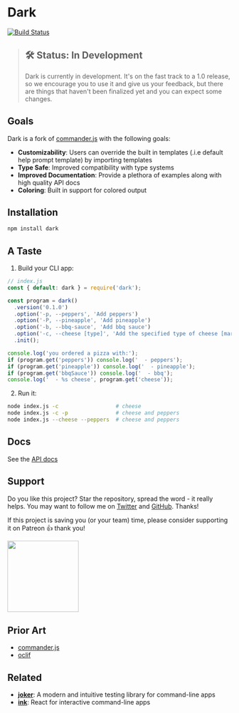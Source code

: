 # Dark

[![Build Status](https://dev.azure.com/amilajack/amilajack/_apis/build/status/amilajack.dark?branchName=master)](https://dev.azure.com/amilajack/amilajack/_build/latest?definitionId=9&branchName=master)

> ## 🛠 Status: In Development
> Dark is currently in development. It's on the fast track to a 1.0 release, so we encourage you to use it and give us your feedback, but there are things that haven't been finalized yet and you can expect some changes.

## Goals

Dark is a fork of [commander.js](https://github.com/tj/commander.js/) with the following goals:

* **Customizability**: Users can override the built in templates (.i.e default help prompt template) by importing templates
* **Type Safe**: Improved compatibility with type systems
* **Improved Documentation**: Provide a plethora of examples along with high quality API docs
* **Coloring**: Built in support for colored output

## Installation

```bash
npm install dark
```

## A Taste

1. Build your CLI app:

```js
// index.js
const { default: dark } = require('dark');

const program = dark()
  .version('0.1.0')
  .option('-p, --peppers', 'Add peppers')
  .option('-P, --pineapple', 'Add pineapple')
  .option('-b, --bbq-sauce', 'Add bbq sauce')
  .option('-c, --cheese [type]', 'Add the specified type of cheese [marble]', 'marble')
  .init();

console.log('you ordered a pizza with:');
if (program.get('peppers')) console.log('  - peppers');
if (program.get('pineapple')) console.log('  - pineapple');
if (program.get('bbqSauce')) console.log('  - bbq');
console.log('  - %s cheese', program.get('cheese'));
```

2. Run it:

```bash
node index.js -c                  # cheese
node index.js -c -p               # cheese and peppers
node index.js --cheese --peppers  # cheese and peppers
```

## Docs

See the [API docs](https://amilajack.github.io/dark/)

## Support

Do you like this project? Star the repository, spread the word - it really helps. You may want to follow
me on [Twitter](https://twitter.com/amilajack) and
[GitHub](https://github.com/amilajack). Thanks!

If this project is saving you (or your team) time, please consider supporting it on Patreon 👍 thank you!

<p>
  <a href="https://www.patreon.com/amilajack">
    <img src="https://c5.patreon.com/external/logo/become_a_patron_button@2x.png" width="160">
  </a>
</p>

## Prior Art

* [commander.js](https://github.com/tj/commander.js/)
* [oclif](https://github.com/oclif/oclif)

## Related

* [**joker**](https://github.com/amilajack/joker/): A modern and intuitive testing library for command-line apps
* [**ink**](https://github.com/vadimdemedes/ink/): React for interactive command-line apps
